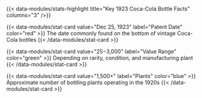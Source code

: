 {{< data-modules/stats-highlight title="Key 1923 Coca-Cola Bottle Facts" columns="3" />}}

{{< data-modules/stat-card value="Dec 25, 1923" label="Patent Date" color="red" >}}
The date commonly found on the bottom of vintage Coca-Cola bottles
{{< /data-modules/stat-card >}}

{{< data-modules/stat-card value="$25-$3,000" label="Value Range" color="green" >}}
Depending on rarity, condition, and manufacturing plant
{{< /data-modules/stat-card >}}

{{< data-modules/stat-card value="1,500+" label="Plants" color="blue" >}}
Approximate number of bottling plants operating in the 1920s
{{< /data-modules/stat-card >}} 